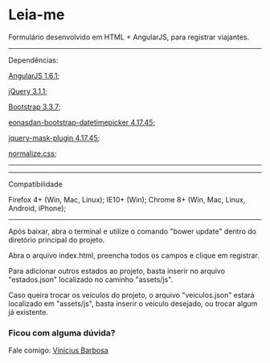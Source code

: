 # Leia-me #

Formulário desenvolvido em HTML + AngularJS, para registrar viajantes.

---------------------------------------------
Dependências:

[AngularJS 1.6.1](https://angularjs.org/);

[jQuery 3.1.1](https://jquery.com/download/);

[Bootstrap 3.3.7](http://getbootstrap.com/);

[eonasdan-bootstrap-datetimepicker 4.17.45](https://eonasdan.github.io/bootstrap-datetimepicker/Options/#disableddates);

[jquery-mask-plugin 4.17.45](https://github.com/igorescobar/jQuery-Mask-Plugin);

[normalize.css](https://necolas.github.io/normalize.css/);

---------------------------------------------

---------------------------------------------
Compatibilidade

Firefox 4+ (Win, Mac, Linux);
IE10+ (Win);
Chrome 8+ (Win, Mac, Linux, Android, iPhone);

---------------------------------------------

Após baixar, abra o terminal e utilize o comando "bower update" dentro do diretório principal do projeto.

Abra o arquivo index.html, preencha todos os campos e clique em registrar.

Para adicionar outros estados ao projeto, basta inserir no arquivo "estados.json" localizado no caminho "assets/js".

Caso queira trocar os veículos do projeto, o arquivo "veiculos.json" estará localizado em "assets/js", basta inserir o veiculo desejado, ou trocar algum já existente.


### Ficou com alguma dúvida? ###
Fale comigo: [Vinicius Barbosa](mailto:vini.frontend@gmail.com)
